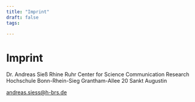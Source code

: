 ```yaml
---
title: "Imprint"
draft: false
tags:

---
```

# Imprint

Dr. Andreas Sieß
Rhine Ruhr Center for Science Communication Research
Hochschule Bonn-Rhein-Sieg
Grantham-Allee 20
Sankt Augustin

andreas.siess@h-brs.de